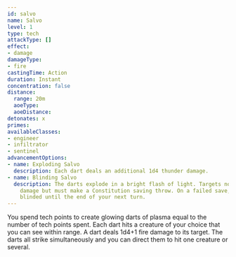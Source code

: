 ```yaml
---
id: salvo
name: Salvo
level: 1
type: tech
attackType: []
effect:
- damage
damageType:
- fire
castingTime: Action
duration: Instant
concentration: false
distance:
  range: 20m
  aoeType: 
  aoeDistance: 
detonates: x
primes: 
availableClasses:
- engineer
- infiltrator
- sentinel
advancementOptions:
- name: Exploding Salvo
  description: Each dart deals an additional 1d4 thunder damage.
- name: Blinding Salvo
  description: The darts explode in a bright flash of light. Targets no longer take
    damage but must make a Constitution saving throw. On a failed save, a target is
    blinded until the end of your next turn.
---
```

You spend tech points to create glowing darts of plasma equal to the number of tech points spent. Each dart hits a creature of your choice that you can see within range. A dart deals 1d4+1 fire damage to its target. The darts all strike simultaneously and you can direct them to hit one creature or several.